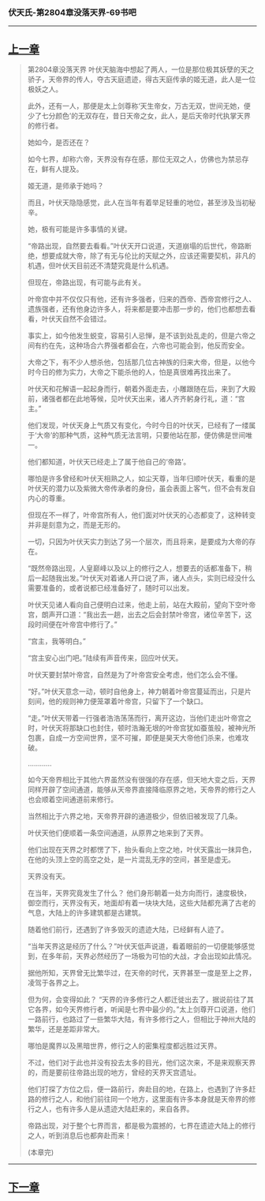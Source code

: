 ### 伏天氏-第2804章没落天界-69书吧

--------
[上一章](./432460795e2a2d1e3a2488062adb5a45.md)
--------


>
>
>
>第2804章没落天界
>叶伏天脑海中想起了两人，一位是那位极其妖孽的天之骄子，天帝界的传人，夺古天庭遗迹，得古天庭传承的姬无道，此人是一位极妖之人。
>
>此外，还有一人，那便是太上剑尊称‘天生帝女，万古无双，世间无她，便少了七分颜色’的无双存在，昔日天帝之女，此人，是后天帝时代执掌天界的修行者。
>
>她如今，是否还在？
>
>如今七界，却称六帝，天界没有存在感，那位无双之人，仿佛也为禁忌存在，鲜有人提及。
>
>姬无道，是师承于她吗？
>
>而且，叶伏天隐隐感觉，此人在当年有着举足轻重的地位，甚至涉及当初秘辛。
>
>她，极有可能是许多事情的关键。
>
>“帝路出现，自然要去看看。”叶伏天开口说道，天道崩塌的后世代，帝路断绝，想要成就大帝，除了有无与伦比的天赋之外，应该还需要契机，非凡的机遇，但叶伏天目前还不清楚究竟是什么机遇。
>
>但现在，帝路出现，有可能与此有关。
>
>叶帝宫中并不仅仅只有他，还有许多强者，归来的西帝、西帝宫修行之人、遗族强者，还有他身边许多人，将来都是要冲击那一步的，他们也都想去看看，叶伏天自然不会错过。
>
>事实上，如今他发生蜕变，容易引人忌惮，是不该到处乱走的，但是六帝之间有约在先，这种场合六界强者都会在，六帝也可能会到，他反而安全。
>
>大帝之下，有不少人想杀他，包括那几位古神族的归来大帝，但是，以他今时今日的修为实力，大帝之下能杀他的人，怕是真很难再找出来了。
>
>叶伏天和花解语一起起身而行，朝着外面走去，小雕跟随在后，来到了大殿前，诸强者都在此地等候，见叶伏天出来，诸人齐齐躬身行礼，道：“宫主。”
>
>他们发现，叶伏天身上气质又有变化，今时今日的叶伏天，已经有了一缕属于‘大帝’的那种气质，这种气质无法言明，只要他站在那，便仿佛是世间唯一。
>
>他们都知道，叶伏天已经走上了属于他自己的‘帝路’。
>
>哪怕是许多曾经和叶伏天相熟之人，如尘天尊，当年归顺叶伏天，看重的是叶伏天的潜力以及紫微大帝传承者的身份，虽会表面上客气，但不会有发自内心的尊重。
>
>但现在不一样了，叶帝宫所有人，他们面对叶伏天的心态都变了，这种转变并非是刻意为之，而是无形的。
>
>一切，只因为叶伏天实力到达了另一个层次，而且将来，是要成为大帝的存在。
>
>“既然帝路出现，人皇巅峰以及以上的修行之人，想要去的话都准备下，稍后一起随我出发。”叶伏天对着诸人开口说了声，诸人点头，实则已经没什么需要准备的，或者说都已经准备好了，随时可以出发。
>
>叶伏天见诸人看向自己便明白过来，他走上前，站在大殿前，望向下空叶帝宫，朗声开口道：“我出去一趟，出去之后会封禁叶帝宫，诸位辛苦下，这段时间便在叶帝宫中修行了。”
>
>“宫主，我等明白。”
>
>“宫主安心出门吧。”陆续有声音传来，回应叶伏天。
>
>叶伏天要封禁叶帝宫，自然是为了叶帝宫安全考虑，他们怎么会不懂。
>
>“好。”叶伏天意念一动，顿时自他身上，神力朝着叶帝宫蔓延而出，只是片刻间，他的规则神力便笼罩着叶帝宫，只留下了一个缺口。
>
>“走。”叶伏天带着一行强者浩浩荡荡而行，离开这边，当他们走出叶帝宫之时，叶伏天将那缺口也封住，顿时浩瀚无垠的叶帝宫犹如蚕茧般，被神光所包裹，自成一方空间世界，坚不可摧，即便是昊天大帝他们杀来，也难攻破。
>
>…………
>
>如今天帝界相比于其他六界虽然没有很强的存在感，但天地大变之后，天界同样开辟了空间通道，能够从天帝界直接降临原界之地，天帝界的修行之人也会顺着空间通道前来修行。
>
>当然相比于六界之地，天帝界开辟的通道极少，但依旧被发现了几条。
>
>叶伏天他们便顺着一条空间通道，从原界之地来到了天界。
>
>他们出现在天界之时都愣了下，抬头看向上空之地，叶伏天露出一抹异色，在他的头顶上空的高空之处，是一片混乱无序的空间，甚至是虚无。
>
>天界没有天。
>
>在当年，天界究竟发生了什么？
>他们身形朝着一处方向而行，速度极快，御空而行，天界没有天，地面却有着一块块大陆，这些大陆都充满了古老的气息，大陆上的许多建筑都是古建筑。
>
>随着他们前行，还遇到了许多毁灭的遗迹大陆，已经鲜有人迹了。
>
>“当年天界这是经历了什么？”叶伏天低声说道，看着眼前的一切便能够感觉到，在多年前，天界必然经历了一场极为可怕的大战，才会出现如此情况。
>
>据他所知，天界曾无比繁华过，在天帝的时代，天界甚至一度是至上之界，凌驾于各界之上。
>
>但为何，会变得如此？
>“天界的许多修行之人都迁徙出去了，据说前往了其它各界，如今天界修行者，听闻是七界中最少的。”太上剑尊开口说道，他们一路前行，也路过了一些繁华大陆，有许多修行之人，但相比于神州大陆的繁华，还是差距非常大。
>
>哪怕是魔界以及黑暗世界，修行之人的密集程度都远胜过天界。
>
>不过，他们对于此也并没有投去太多的目光，他们这次来，不是来观察天界的，而是要前往帝路出现的地方，曾经的天界天宫遗址。
>
>他们打探了方位之后，便一路前行，奔赴目的地，在路上，也遇到了许多赶路的修行之人，和他们前往同一个地方，这里面有许多本身就是天帝界的修行之人，也有许多人是从遗迹大陆赶来的，来自各界。
>
>帝路出现，对于整个七界而言，都是极为震撼的，七界在遗迹大陆上的修行之人，听到消息后也都奔赴而来！
>
>(本章完)
>
>

--------
[下一章](./6ecc3c92cf47dfddea9e3810472241d5.md)
--------
